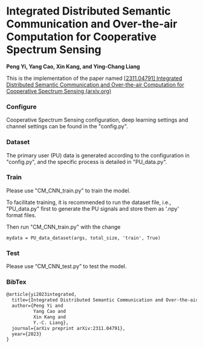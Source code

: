 # Integrated Distributed Semantic Communication and Over-the-air Computation for Cooperative Spectrum Sensing  

**Peng Yi, Yang Cao, Xin Kang, and Ying-Chang Liang**

This is the implementation of the paper named [[2311.04791\] Integrated Distributed Semantic Communication and Over-the-air Computation for Cooperative Spectrum Sensing (arxiv.org)](https://arxiv.org/abs/2311.04791)

### Configure

Cooperative Spectrum Sensing configuration, deep learning settings and channel settings can be found in the "config.py".

### Dataset

The primary user (PU) data is generated according to the configuration in "config.py", and the specific process is detailed in "PU_data.py".

### Train

Please use "CM_CNN_train.py" to train the model. 

To facilitate training, it is recommended to run the dataset file, i.e., "PU_data.py" first to generate the PU signals and store them as '.npy' format files. 

Then run "CM_CNN_train.py" with the change 

`mydata = PU_data_dataset(args, total_size, 'train', True)` 

### Test

Please use “CM_CNN_test.py” to test the model. 

### BibTex

```latex
@article{yi2023integrated,
  title={Integrated Distributed Semantic Communication and Over-the-air Computation for Cooperative Spectrum Sensing},
  author={Peng Yi and
          Yang Cao and
          Xin Kang and
          Y.-C. Liang},
  journal={arXiv preprint arXiv:2311.04791},
  year={2023}
}
```
